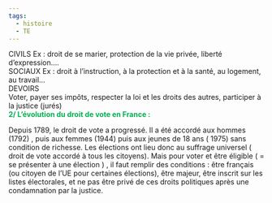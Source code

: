 ```yaml
---
tags:
  - histoire
  - TE
---
```


CIVILS Ex : droit de se marier, protection de la vie privée, liberté d’expression….  
SOCIAUX Ex : droit à l’instruction, à la protection et à la santé, au logement, au travail…  
DEVOIRS  
Voter, payer ses impôts, respecter la loi et les droits des autres, participer à la justice (jurés)  
**<span style="color:#00b050">2/ L’évolution du droit de vote en France :</span>**  

Depuis 1789, le droit de vote a progressé. Il a été accordé aux hommes (1792) , puis aux femmes (1944) puis aux jeunes de 18 ans ( 1975) sans condition de richesse. Les élections ont lieu donc au suffrage universel ( droit de vote accordé à tous les citoyens). Mais pour voter et être éligible ( = se présenter à une élection ) , il faut remplir des conditions : être français (ou citoyen de l’UE pour certaines élections), être majeur, être inscrit sur les listes électorales, et ne pas être privé de ces droits politiques après une condamnation par la justice.